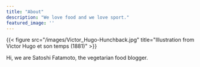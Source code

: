 ```yaml
---
title: "About"
description: "We love food and we love sport."
featured_image: ''
---
```

{{< figure src="/images/Victor_Hugo-Hunchback.jpg" title="Illustration from Victor Hugo et son temps (1881)" >}}

Hi, we are Satoshi Fatamoto, the vegetarian food blogger.
